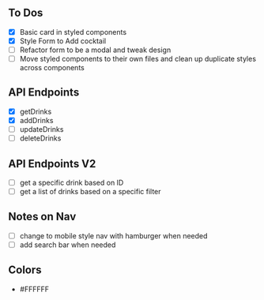 ## To Dos
- [X] Basic card in styled components
- [X] Style Form to Add cocktail
- [ ] Refactor form to be a modal and tweak design
- [ ] Move styled components to their own files and clean up duplicate styles across components

## API Endpoints
- [X] getDrinks
- [X] addDrinks
- [ ] updateDrinks
- [ ] deleteDrinks

## API Endpoints V2
- [ ] get a specific drink based on ID
- [ ] get a list of drinks based on a specific filter

## Notes on Nav
- [ ] change to mobile style nav with hamburger when needed
- [ ] add search bar when needed

## Colors
- #FFFFFF
